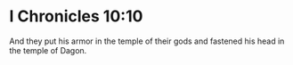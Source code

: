 # I Chronicles 10:10

And they put his armor in the temple of their gods and fastened his head in the temple of Dagon.
